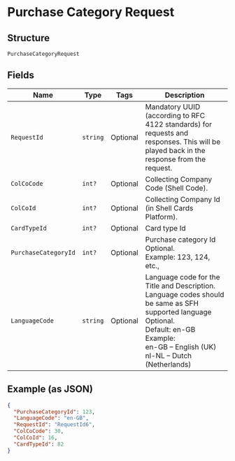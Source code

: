 
# Purchase Category Request

## Structure

`PurchaseCategoryRequest`

## Fields

| Name | Type | Tags | Description |
|  --- | --- | --- | --- |
| `RequestId` | `string` | Optional | Mandatory UUID (according to RFC 4122 standards) for requests and responses. This will be played back in the response from the request. |
| `ColCoCode` | `int?` | Optional | Collecting Company Code (Shell Code). |
| `ColCoId` | `int?` | Optional | Collecting Company Id (in Shell Cards Platform). |
| `CardTypeId` | `int?` | Optional | Card type Id |
| `PurchaseCategoryId` | `int?` | Optional | Purchase category Id<br>Optional.<br>Example: 123, 124, etc., |
| `LanguageCode` | `string` | Optional | Language code for the Title and Description.<br>Language codes should be same as SFH supported language<br>Optional.<br>Default: en-GB<br>Example:<br>en-GB – English (UK)<br>nl-NL – Dutch (Netherlands) |

## Example (as JSON)

```json
{
  "PurchaseCategoryId": 123,
  "LanguageCode": "en-GB",
  "RequestId": "RequestId6",
  "ColCoCode": 30,
  "ColCoId": 16,
  "CardTypeId": 82
}
```

